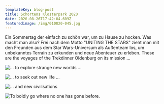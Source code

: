 ```yaml
---
templateKey: blog-post
title: Schortens Klosterpark 2020
date: 2020-08-26T17:42:04.609Z
featuredimage: /img/010820-045.jpg
---
```

Ein Sommertag der einfach zu schön war, um zu Hause zu hocken. Was macht man also? Frei nach dem Motto "UNITING THE STARS" zieht man mit den Freunden aus dem Star Wars-Universum als Außenteam los, um unbekanntes Terrain zu erkunden und neue Abenteuer zu erleben. These are the voyages of the Trekdinner Oldenburg on its mission ...

![... to explore strange new worlds ...](/img/010820-177.jpg "... to explore strange new worlds ...")

![... to seek out new life ...](/img/010820-247.jpg "... to seek out new life ...")

![... and new civilisations.](/img/010820-432.jpg "... and new civilisations.")

![To boldly go where no one has gone before.](/img/010820-057.jpg "To boldly go where no one has gone before.")
